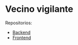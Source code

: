 # Vecino vigilante

Repositorios:

- [Backend](https://github.com/Vecino-Vigilante/vecino-vigilante-api-service)
- [Frontend](https://github.com/Vecino-Vigilante/vecino-vigilante-application)
